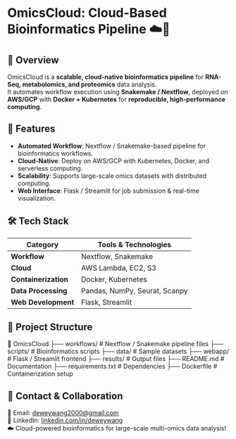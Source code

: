 # **OmicsCloud: Cloud-Based Bioinformatics Pipeline** ☁️🧪  

## **📌 Overview**
OmicsCloud is a **scalable, cloud-native bioinformatics pipeline** for **RNA-Seq, metabolomics, and proteomics** data analysis.  
It automates workflow execution using **Snakemake / Nextflow**, deployed on **AWS/GCP** with **Docker + Kubernetes** for **reproducible, high-performance computing**.  

## **🚀 Features**
- **Automated Workflow**: Nextflow / Snakemake-based pipeline for bioinformatics workflows.  
- **Cloud-Native**: Deploy on AWS/GCP with Kubernetes, Docker, and serverless computing.  
- **Scalability**: Supports large-scale omics datasets with distributed computing.  
- **Web Interface**: Flask / Streamlit for job submission & real-time visualization.  

## **🛠️ Tech Stack**
| **Category**      | **Tools & Technologies**  |
|------------------|-------------------------|
| **Workflow**     | Nextflow, Snakemake      |
| **Cloud**        | AWS Lambda, EC2, S3      |
| **Containerization** | Docker, Kubernetes  |
| **Data Processing** | Pandas, NumPy, Seurat, Scanpy |
| **Web Development** | Flask, Streamlit |

## **📂 Project Structure**
📁 OmicsCloud
├── workflows/ # Nextflow / Snakemake pipeline files
├── scripts/ # Bioinformatics scripts
├── data/ # Sample datasets
├── webapp/ # Flask / Streamlit frontend
├── results/ # Output files
├── README.md # Documentation
├── requirements.txt # Dependencies
├── Dockerfile # Containerization setup

## **📩 Contact & Collaboration**

📧 Email: [deweywang2000@gmail.com](mailto:deweywang2000@gmail.com)  
🔗 LinkedIn: [linkedin.com/in/deweywang](https://linkedin.com/in/deweywang)  
☁️ Cloud-powered bioinformatics for large-scale multi-omics data analysis!


